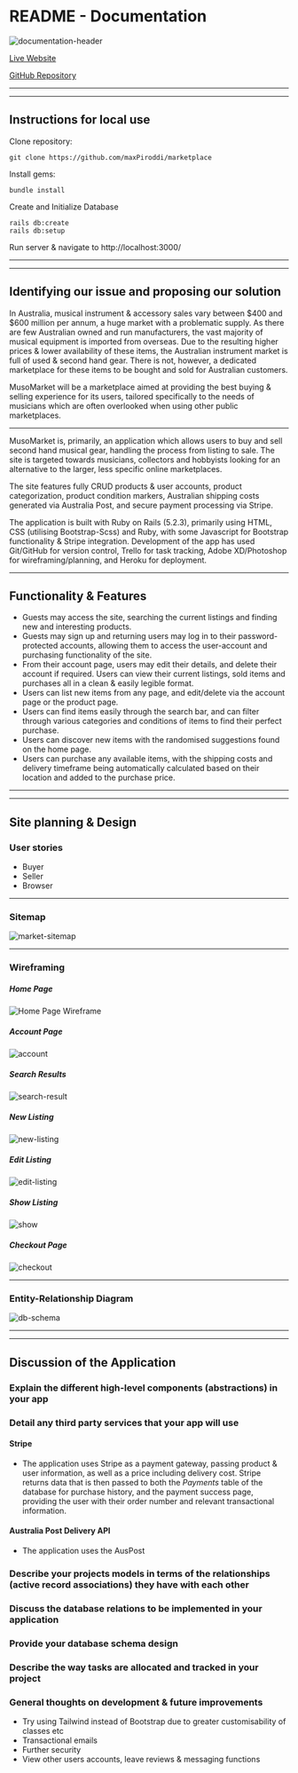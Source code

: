 # README - Documentation

![documentation-header](https://user-images.githubusercontent.com/37489963/68439531-fd951580-021b-11ea-9a56-258b172ebb55.jpg)

[Live Website](http://musos-market.herokuapp.com/)

[GitHub Repository](https://github.com/maxPiroddi/marketplace)

***

***

## Instructions for local use

Clone repository:

    git clone https://github.com/maxPiroddi/marketplace

Install gems:

    bundle install

Create and Initialize Database

    rails db:create
    rails db:setup

Run server & navigate to http://localhost:3000/

***

***

## Identifying our issue and proposing our solution

In Australia, musical instrument & accessory sales vary between $400 and $600 million per annum, a huge market with a problematic supply. As there are few Australian owned and run manufacturers, the vast majority of musical equipment is imported from overseas. Due to the resulting higher prices & lower availability of these items, the Australian instrument market is full of used & second hand gear. There is not, however, a dedicated marketplace for these items to be bought and sold for Australian customers.

MusoMarket will be a marketplace aimed at providing the best buying & selling experience for its users, tailored specifically to the needs of musicians which are often overlooked when using other public marketplaces.

***

MusoMarket is, primarily, an application which allows users to buy and sell second hand musical gear, handling the process from listing to sale. The site is targeted towards musicians, collectors and hobbyists looking for an alternative to the larger, less specific online marketplaces.

The site features fully CRUD products & user accounts, product categorization, product condition markers, Australian shipping costs generated via Australia Post, and secure payment processing via Stripe.

The application is built with Ruby on Rails (5.2.3), primarily using HTML, CSS (utilising Bootstrap-Scss) and Ruby, with some Javascript for Bootstrap functionality & Stripe integration. Development of the app has used Git/GitHub for version control, Trello for task tracking, Adobe XD/Photoshop for wireframing/planning, and Heroku for deployment.

***

## Functionality & Features

* Guests may access the site, searching the current listings and finding new and interesting products.
* Guests may sign up and returning users may log in to their password-protected accounts, allowing them to access the user-account and purchasing functionality of the site.
* From their account page, users may edit their details, and delete their account if required. Users can view their current listings, sold items and purchases all in a clean & easily legible format.
* Users can list new items from any page, and edit/delete via the account page or the product page.
* Users can find items easily through the search bar, and can filter through various categories and conditions of items to find their perfect purchase.
* Users can discover new items with the randomised suggestions found on the home page.
* Users can purchase any available items, with the shipping costs and delivery timeframe being automatically calculated based on their location and added to the purchase price.

***

***

## Site planning & Design

### User stories

- Buyer
- Seller
- Browser

***

### Sitemap

![market-sitemap](https://user-images.githubusercontent.com/37489963/68441678-ff160c00-0222-11ea-8840-8fed462668cf.jpg)

***

### Wireframing

##### Home Page

![Home Page Wireframe](https://user-images.githubusercontent.com/37489963/67643426-8a61e880-f96b-11e9-841f-32b607165677.jpg)

##### Account Page

![account](https://user-images.githubusercontent.com/37489963/67643449-db71dc80-f96b-11e9-9b02-77b664b16b70.jpg)

##### Search Results

![search-result](https://user-images.githubusercontent.com/37489963/67643453-dc0a7300-f96b-11e9-9366-7186318ab068.jpg)

##### New Listing

![new-listing](https://user-images.githubusercontent.com/37489963/67643452-db71dc80-f96b-11e9-896f-42df7ce3d861.jpg)

##### Edit Listing

![edit-listing](https://user-images.githubusercontent.com/37489963/67643451-db71dc80-f96b-11e9-8efa-b6cfadb2ba5c.jpg)

##### Show Listing

![show](https://user-images.githubusercontent.com/37489963/67643454-dc0a7300-f96b-11e9-8d3f-fe70a8cd5566.jpg)

##### Checkout Page

![checkout](https://user-images.githubusercontent.com/37489963/67643450-db71dc80-f96b-11e9-88ca-353b951d4b48.jpg)

***

### Entity-Relationship Diagram

![db-schema](https://user-images.githubusercontent.com/37489963/68442342-d0009a00-0224-11ea-8104-8646bbe35bf1.jpg)

***

***

## Discussion of the Application

### Explain the different high-level components (abstractions) in your app

### Detail any third party services that your app will use

#### Stripe

* The application uses Stripe as a payment gateway, passing product & user information, as well as a price including delivery cost. Stripe returns data that is then passed to both the *Payments* table of the database for purchase history, and the payment success page, providing the user with their order number and relevant transactional information.

#### Australia Post Delivery API

* The application uses the AusPost 

### Describe your projects models in terms of the relationships (active record associations) they have with each other

### Discuss the database relations to be implemented in your application

### Provide your database schema design

### Describe the way tasks are allocated and tracked in your project

### General thoughts on development & future improvements

* Try using Tailwind instead of Bootstrap due to greater customisability of classes etc
* Transactional emails
* Further security
* View other users accounts, leave reviews & messaging functions